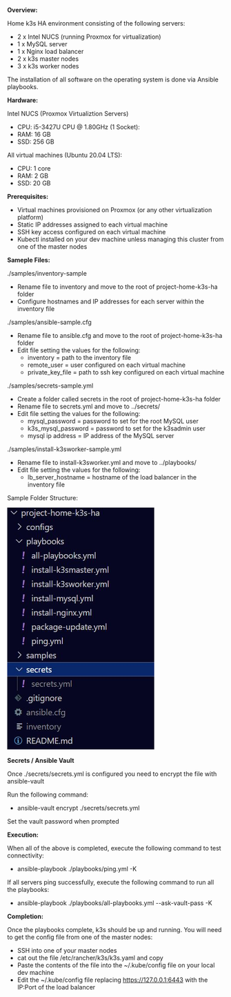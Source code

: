 **Overview:**

Home k3s HA environment consisting of the following servers:
  - 2 x Intel NUCS (running Proxmox for virtualization)
  - 1 x MySQL server
  - 1 x Nginx load balancer
  - 2 x k3s master nodes
  - 3 x k3s worker nodes

The installation of all software on the operating system is done via Ansible playbooks.

**Hardware:**

Intel NUCS (Proxmox Virtualiztion Servers)
  - CPU: i5-3427U CPU @ 1.80GHz (1 Socket):
  - RAM: 16 GB
  - SSD: 256 GB 

All virtual machines (Ubuntu 20.04 LTS):
  - CPU: 1 core
  - RAM: 2 GB
  - SSD: 20 GB

**Prerequisites:**

  - Virtual machines provisioned on Proxmox (or any other virtualization platform)
  - Static IP addresses assigned to each virtual machine
  - SSH key access configured on each virtual machine
  - Kubectl installed on your dev machine unless managing this cluster from one of the master nodes
 
**Sameple Files:**

./samples/inventory-sample
  - Rename file to inventory and move to the root of project-home-k3s-ha folder
  - Configure hostnames and IP addresses for each server within the inventory file

./samples/ansible-sample.cfg
  - Rename file to ansible.cfg and move to the root of project-home-k3s-ha folder
  - Edit file setting the values for the following:
    - inventory = path to the inventory file
    - remote_user = user configured on each virtual machine
    - private_key_file = path to ssh key configured on each virtual machine

./samples/secrets-sample.yml
  - Create a folder called secrets in the root of project-home-k3s-ha folder
  - Rename file to secrets.yml and move to ../secrets/
  - Edit file setting the values for the following:
    - mysql_password = password to set for the root MySQL user
    - k3s_mysql_password = password to set for the k3sadmin user
    - mysql ip address = IP address of the MySQL server

./samples/install-k3sworker-sample.yml
  - Rename file to install-k3sworker.yml and move to ../playbooks/
  - Edit file setting the values for the following:
    - lb_server_hostname = hostname of the load balancer in the inventory file

Sample Folder Structure:

![Folder Structure](images/folder_structure.jpg)

**Secrets / Ansible Vault**

Once ./secrets/secrets.yml is configured you need to encrypt the file with ansible-vault

Run the following command:
  - ansible-vault encrypt ./secrets/secrets.yml

Set the vault password when prompted

**Execution:**

When all of the above is completed, execute the following command to test connectivity:
  - ansible-playbook ./playbooks/ping.yml -K

If all servers ping successfully, execute the following command to run all the playbooks:
  - ansible-playbook ./playbooks/all-playbooks.yml --ask-vault-pass -K

**Completion:**

Once the playbooks complete, k3s should be up and running.  You will need to get the config file from one of the master nodes:
  - SSH into one of your master nodes
  - cat out the file /etc/rancher/k3s/k3s.yaml and copy
  - Paste the contents of the file into the ~/.kube/config file on your local dev machine
  - Edit the ~/.kube/config file replacing https://127.0.0.1:6443 with the IP:Port of the load balancer